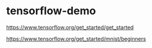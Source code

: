 # tensorflow-demo

https://www.tensorflow.org/get_started/get_started

https://www.tensorflow.org/get_started/mnist/beginners